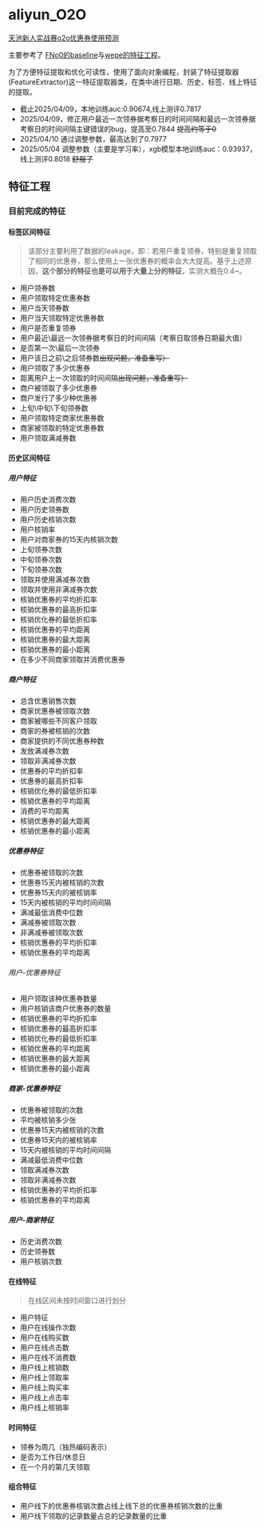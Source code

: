 ﻿# aliyun_O2O

[天池新人实战赛o2o优惠券使用预测](https://tianchi.aliyun.com/competition/entrance/231593/information)

主要参考了 [FNo0的baseline](https://github.com/FNo0/o2o_dataset)与[wepe的特征工程](https://github.com/wepe/O2O-Coupon-Usage-Forecast)。

为了方便特征提取和优化可读性，使用了面向对象编程，封装了特征提取器(FeatureExtractor)这一特征提取器类，在类中进行日期、历史、标签、线上特征的提取。

- 截止2025/04/09，本地训练auc:0.90674,线上测评0.7817
- 2025/04/09，修正用户最近一次领券据考察日的时间间隔和最远一次领券据考察日的时间间隔主键错误的bug，提高至0.7844 ~~提高约等于0~~
- 2025/04/10 通过调整参数，最高达到了0.7977
- 2025/05/04 调整参数（主要是学习率），xgb模型本地训练auc：0.93937，线上测评0.8018 ~~舒服了~~


## 特征工程
### 目前完成的特征
#### 标签区间特征

>该部分主要利用了数据的leakage，即：若用户重复领券，特别是重复领取了相同的优惠券，那么使用上一张优惠券的概率会大大提高。基于上述原因，**这个部分的特征也是可以用于大量上分的特征**，实测大概在0.4~。

- 用户领券数
- 用户领取特定优惠券数
- 用户当天领券数
- 用户当天领取特定优惠券数
- 用户是否重复领券
- 用户最近\最远一次领券据考察日的时间间隔（考察日取领券日期最大值）
- 是否第一次\最后一次领券
- 用户该日之前\之后领券数~~出现问题，准备重写）~~
- 用户领取了多少优惠券
- 距离用户上一次领取的时间间隔~~出现问题，准备重写）~~
- 商户被领取了多少优惠券
- 商户发行了多少种优惠券
- 上旬\中旬\下旬领券数
- 用户领取特定商家优惠券数
- 商家被领取的特定优惠券数
- 用户领取满减券数

#### 历史区间特征

##### 用户特征
- 用户历史消费次数
- 用户历史领券数
- 用户历史核销次数
- 用户核销率
- 用户对商家券的15天内核销次数
- 上旬领券次数
- 中旬领券次数
- 下旬领券次数
- 领取并使用满减券次数
- 领取并使用非满减券次数
- 核销优惠券的平均折扣率
- 核销优惠券的最高折扣率
- 核销优化券的最低折扣率
- 核销优惠券的平均距离
- 核销优惠券的最大距离
- 核销优惠券的最小距离
- 在多少不同商家领取并消费优惠券

##### 商户特征
- 总含优惠销售次数
- 商家优惠券被领取次数
- 商家被哪些不同客户领取
- 商家的券被核销的次数
- 商家提供的不同优惠券种数
- 发放满减券次数
- 领取非满减券次数
- 优惠券的平均折扣率
- 优惠券的最高折扣率
- 核销优化券的最低折扣率
- 核销优惠券的平均距离
- 消费的平均距离
- 核销优惠券的最大距离
- 核销优惠券的最小距离

##### 优惠券特征
- 优惠券被领取的次数
- 优惠券15天内被核销的次数
- 优惠券15天内的被核销率
- 15天内被核销的平均时间间隔
- 满减最低消费中位数
- 满减券被领取次数
- 非满减券被领取次数
- 核销优惠券的平均折扣率
- 核销优惠券的平均距离
###### 用户-优惠券特征
- 用户领取该种优惠券数量
- 用户核销该商户优惠券的数量
- 核销优惠券的平均折扣率
- 核销优惠券的最高折扣率
- 核销优化券的最低折扣率
- 核销优惠券的平均距离
- 核销优惠券的最大距离
- 核销优惠券的最小距离
##### 商家-优惠券特征
- 优惠券被领取的次数
- 平均被核销多少张
- 优惠券15天内被核销的次数
- 优惠券15天内的被核销率
- 15天内被核销的平均时间间隔
- 满减最低消费中位数
- 领取满减券次数
- 领取非满减券次数
- 核销优惠券的平均折扣率
- 核销优惠券的平均距离

##### 用户-商家特征
- 历史消费次数
- 历史领券数
- 用户核销次数

#### 在线特征
> 在线区间未按时间窗口进行划分

- 用户特征
- 用户在线操作次数
- 用户在线购买数
- 用户在线点击数
- 用户在线不消费数
- 用户线上核销数
- 用户线上领取率
- 用户线上购买率
- 用户线上点击率
- 用户线上核销率

#### 时间特征
- 领券为周几（独热编码表示）
- 是否为工作日/休息日
- 在一个月的第几天领取

#### 组合特征
- 用户线下的优惠券核销次数占线上线下总的优惠券核销次数的比重
- 用户线下领取的记录数量占总的记录数量的比重
